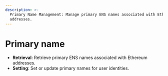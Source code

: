 ```yaml
---
description: >-
  Primary Name Management: Manage primary ENS names associated with Ethereum
  addresses.
---
```


# Primary name

* **Retrieval**: Retrieve primary ENS names associated with Ethereum addresses.
* **Setting**: Set or update primary names for user identities.
